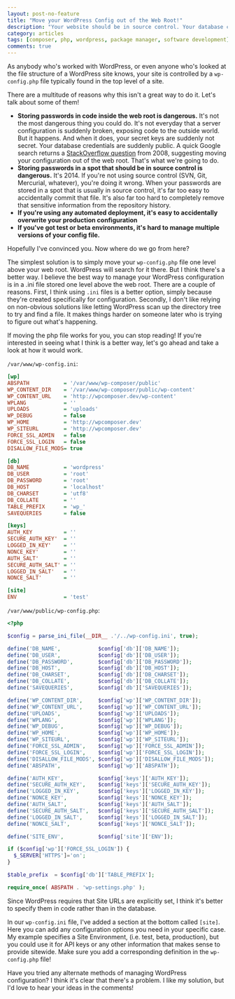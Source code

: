 ```yaml
---
layout: post-no-feature
title: "Move your WordPress Config out of the Web Root!"
description: "Your website should be in source control. Your database credentials should not be in source control."
category: articles
tags: [composer, php, wordpress, package manager, software development]
comments: true
---
```


As anybody who's worked with WordPress, or even anyone who's looked at the file structure of a WordPress site knows, your site is controlled by a `wp-config.php` file typically found in the top level of a site.

There are a multitude of reasons why this isn't a great way to do it. Let's talk about some of them!

* **Storing passwords in code inside the web root is dangerous.** It's not the most dangerous thing you could do. It's not everyday that a server configuration is suddenly broken, exposing code to the outside world. But it happens. And when it does, your secret keys are suddenly not secret. Your database credentials are suddenly public. A quick Google search returns a [StackOverflow question](http://stackoverflow.com/questions/97984/how-to-secure-database-passwords-in-php) from 2008, suggesting moving your configuration out of the web root. That's what we're going to do.
* **Storing passwords in a spot that should be in source control is dangerous.** It's 2014. If you're not using source control (SVN, Git, Mercurial, whatever), you're doing it wrong. When your passwords are stored in a spot that is usually in source control, it's far too easy to accidentally commit that file. It's also far too hard to completely remove that sensitive information from the repository history.
* **If you're using any automated deployment, it's easy to accidentally overwrite your production configuration**
* **If you've got test or beta environments, it's hard to manage multiple versions of your config file.**

Hopefully I've convinced you. Now where do we go from here?

The simplest solution is to simply move your `wp-config.php` file one level above your web root. WordPress will search for it there. But I think there's a better way. I believe the best way to manage your WordPress configuration is in a .ini file stored one level above the web root. There are a couple of reasons. First, I think using `.ini` files is a better option, simply because they're created specifically for configuration. Secondly, I don't like relying on non-obvious solutions like letting WordPress scan up the directory tree to try and find a file. It makes things harder on someone later who is trying to figure out what's happening.

If moving the php file works for you, you can stop reading! If you're interested in seeing what I think is a better way, let's go ahead and take a look at how it would work.

`/var/www/wp-config.ini`:

````INI
[wp]
ABSPATH           = '/var/www/wp-composer/public'
WP_CONTENT_DIR    = '/var/www/wp-composer/public/wp-content'
WP_CONTENT_URL    = 'http://wpcomposer.dev/wp-content'
WPLANG            = ''
UPLOADS           = 'uploads'
WP_DEBUG          = false
WP_HOME           = 'http://wpcomposer.dev'
WP_SITEURL        = 'http://wpcomposer.dev'
FORCE_SSL_ADMIN   = false
FORCE_SSL_LOGIN   = false
DISALLOW_FILE_MODS= true

[db]
DB_NAME           = 'wordpress'
DB_USER           = 'root'
DB_PASSWORD       = 'root'
DB_HOST           = 'localhost'
DB_CHARSET        = 'utf8'
DB_COLLATE        = ''
TABLE_PREFIX      = 'wp_'
SAVEQUERIES       = false

[keys]
AUTH_KEY          = ''
SECURE_AUTH_KEY'  = ''
LOGGED_IN_KEY'    = ''
NONCE_KEY'        = ''
AUTH_SALT'        = ''
SECURE_AUTH_SALT' = ''
LOGGED_IN_SALT'   = ''
NONCE_SALT'       = ''

[site]
ENV               = 'test'
````

`/var/www/public/wp-config.php`:

````PHP
<?php

$config = parse_ini_file(__DIR__ .'/../wp-config.ini', true);

define('DB_NAME',            $config['db']['DB_NAME']);
define('DB_USER',            $config['db']['DB_USER']);
define('DB_PASSWORD',        $config['db']['DB_PASSWORD']);
define('DB_HOST',            $config['db']['DB_HOST']);
define('DB_CHARSET',         $config['db']['DB_CHARSET']);
define('DB_COLLATE',         $config['db']['DB_COLLATE']);
define('SAVEQUERIES',        $config['db']['SAVEQUERIES']);

define('WP_CONTENT_DIR',     $config['wp']['WP_CONTENT_DIR']);
define('WP_CONTENT_URL',     $config['wp']['WP_CONTENT_URL']);
define('UPLOADS',            $config['wp']['UPLOADS']);
define('WPLANG',             $config['wp']['WPLANG']);
define('WP_DEBUG',           $config['wp']['WP_DEBUG']);
define('WP_HOME',            $config['wp']['WP_HOME']);
define('WP_SITEURL',         $config['wp']['WP_SITEURL']);
define('FORCE_SSL_ADMIN',    $config['wp']['FORCE_SSL_ADMIN']);
define('FORCE_SSL_LOGIN',    $config['wp']['FORCE_SSL_LOGIN']);
define('DISALLOW_FILE_MODS', $config['wp']['DISALLOW_FILE_MODS']);
define('ABSPATH',            $config['wp']['ABSPATH']);

define('AUTH_KEY',           $config['keys']['AUTH_KEY']);
define('SECURE_AUTH_KEY',    $config['keys']['SECURE_AUTH_KEY']);
define('LOGGED_IN_KEY',      $config['keys']['LOGGED_IN_KEY']);
define('NONCE_KEY',          $config['keys']['NONCE_KEY']);
define('AUTH_SALT',          $config['keys']['AUTH_SALT']);
define('SECURE_AUTH_SALT',   $config['keys']['SECURE_AUTH_SALT']);
define('LOGGED_IN_SALT',     $config['keys']['LOGGED_IN_SALT']);
define('NONCE_SALT',         $config['keys']['NONCE_SALT']);

define('SITE_ENV',           $config['site']['ENV']);

if ($config['wp']['FORCE_SSL_LOGIN']) {
  $_SERVER['HTTPS']='on';
}

$table_prefix  = $config['db']['TABLE_PREFIX'];

require_once( ABSPATH . 'wp-settings.php' );
````

Since WordPress requires that Site URLs are explicitly set, I think it's better to specify them in code rather than in the database.

In our `wp-config.ini` file, I've added a section at the bottom called `[site]`. Here you can add any configuration options you need in your specific case. My example specifies a Site Environment, (i.e. test, beta, production), but you could use it for API keys or any other information that makes sense to provide sitewide. Make sure you add a corresponding definition in the `wp-config.php` file!

Have you tried any alternate methods of managing WordPress configuration? I think it's clear that there's a problem. I like my solution, but I'd love to hear your ideas in the comments!
